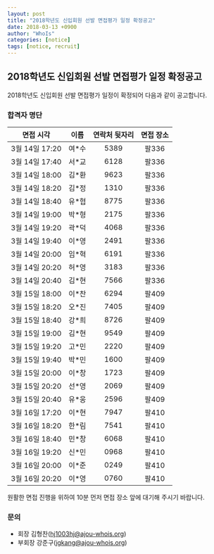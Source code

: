 ```yaml
---
layout: post
title: "2018학년도 신입회원 선발 면접평가 일정 확정공고"
date: 2018-03-13 +0900
author: "WhoIs"
categories: [notice]
tags: [notice, recruit]
---
```


## 2018학년도 신입회원 선발 면접평가 일정 확정공고
2018학년도 신입회원 선발 면접평가 일정이 확정되어 다음과 같이 공고합니다.

### 합격자 명단

| 면접 시각 | 이름 | 연락처 뒷자리 | 면접 장소 |
|:-:|:-:|:-:|:-:|
| 3월 14일 17:20 | 여*수 | 5389 | 팔336 |
| 3월 14일 17:40 | 서*교 | 6128 | 팔336 |
| 3월 14일 18:00 | 김*환 | 9623 | 팔336 |
| 3월 14일 18:20 | 김*정 | 1310 | 팔336 |
| 3월 14일 18:40 | 유*협 | 8775 | 팔336 |
| 3월 14일 19:00 | 박*형 | 2175 | 팔336 |
| 3월 14일 19:20 | 곽*덕 | 4068 | 팔336 |
| 3월 14일 19:40 | 이*영 | 2491 | 팔336 |
| 3월 14일 20:00 | 임*혁 | 6191 | 팔336 |
| 3월 14일 20:20 | 허*영 | 3183 | 팔336 |
| 3월 14일 20:40 | 김*현 | 7566 | 팔336 |
| 3월 15일 18:00 | 이*찬 | 6294 | 팔409 |
| 3월 15일 18:20 | 오*진 | 7405 | 팔409 |
| 3월 15일 18:40 | 강*희 | 8726 | 팔409 |
| 3월 15일 19:00 | 김*현 | 9549 | 팔409 |
| 3월 15일 19:20 | 고*민 | 2220 | 팔409 |
| 3월 15일 19:40 | 박*민 | 1600 | 팔409 |
| 3월 15일 20:00 | 이*창 | 1723 | 팔409 |
| 3월 15일 20:20 | 선*영 | 2069 | 팔409 |
| 3월 15일 20:40 | 유*웅 | 2596 | 팔409 |
| 3월 16일 17:20 | 이*현 | 7947 | 팔410 |
| 3월 16일 18:20 | 한*림 | 7541 | 팔410 |
| 3월 16일 18:40 | 민*창 | 6068 | 팔410 |
| 3월 16일 19:20 | 신*민 | 0968 | 팔410 |
| 3월 16일 20:00 | 이*준 | 0249 | 팔410 |
| 3월 16일 20:20 | 이*영 | 0760 | 팔410 |

원활한 면접 진행을 위하여 10분 먼저 면접 장소 앞에 대기해 주시기 바랍니다.

### 문의

* 회장 김형찬(hj1003hj@ajou-whois.org)
* 부회장 강준구(jgkang@ajou-whois.org)
